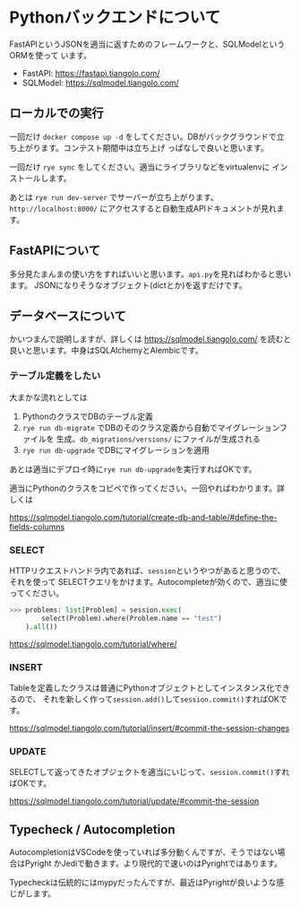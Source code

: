 # Pythonバックエンドについて

FastAPIというJSONを適当に返すためのフレームワークと、SQLModelというORMを使って
います。

* FastAPI: https://fastapi.tiangolo.com/
* SQLModel: https://sqlmodel.tiangolo.com/

## ローカルでの実行

一回だけ `docker compose up -d`
をしてください。DBがバックグラウンドで立ち上がります。コンテスト期間中は立ち上げ
っぱなしで良いと思います。

一回だけ `rye sync` をしてください。適当にライブラリなどをvirtualenvに
インストールします。

あとは `rye run dev-server` でサーバーが立ち上がります。`http://localhost:8000/`
にアクセスすると自動生成APIドキュメントが見れます。

## FastAPIについて

多分見たまんまの使い方をすればいいと思います。`api.py`を見ればわかると思います。
JSONになりそうなオブジェクト(dictとか)を返すだけです。


## データベースについて

かいつまんで説明しますが、詳しくは https://sqlmodel.tiangolo.com/
を読むと良いと思います。中身はSQLAlchemyとAlembicです。

### テーブル定義をしたい

大まかな流れとしては

1. PythonのクラスでDBのテーブル定義
2. `rye run db-migrate` でDBのそのクラス定義から自動でマイグレーションファイルを
   生成。`db_migrations/versions/` にファイルが生成される
3. `rye run db-upgrade` でDBにマイグレーションを適用

あとは適当にデプロイ時に`rye run db-upgrade`を実行すればOKです。

適当にPythonのクラスをコピペで作ってください。一回やればわかります。詳しくは

https://sqlmodel.tiangolo.com/tutorial/create-db-and-table/#define-the-fields-columns

### SELECT

HTTPリクエストハンドラ内であれば、`session`というやつがあると思うので、それを使って
SELECTクエリをかけます。Autocompleteが効くので、適当に使ってください。

```python
>>> problems: list[Problem] = session.exec(
        select(Problem).where(Problem.name == "test")
    ).all())
```

https://sqlmodel.tiangolo.com/tutorial/where/

### INSERT

Tableを定義したクラスは普通にPythonオブジェクトとしてインスタンス化できるので、
それを新しく作って`session.add()`して`session.commit()`すればOKです。

https://sqlmodel.tiangolo.com/tutorial/insert/#commit-the-session-changes

### UPDATE

SELECTして返ってきたオブジェクトを適当にいじって、`session.commit()`すればOKです。

https://sqlmodel.tiangolo.com/tutorial/update/#commit-the-session

## Typecheck / Autocompletion

AutocompletionはVSCodeを使っていれば多分動くんですが、そうではない場合はPyright
かJediで動きます。より現代的で速いのはPyrightではあります。

Typecheckは伝統的にはmypyだったんですが、最近はPyrightが良いような感じがします。

